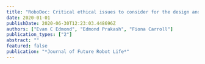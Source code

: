 ```yaml
---
title: "RoboDoc: Critical ethical issues to consider for the design and development of a robotic doctor experience"
date: 2020-01-01
publishDate: 2020-06-30T12:23:03.448696Z
authors: ["Evan C Edmond", "Edmond Prakash", "Fiona Carroll"]
publication_types: ["2"]
abstract: ""
featured: false
publication: "*Journal of Future Robot Life*"
---
```


